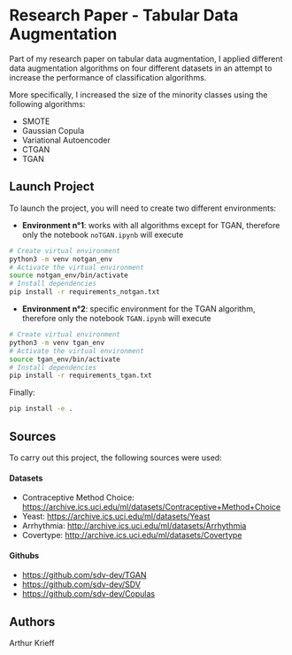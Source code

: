 # Research Paper - Tabular Data Augmentation

Part of my research paper on tabular data augmentation, I applied different data augmentation algorithms on four different datasets in an attempt to increase the performance of classification algorithms. 

More specifically, I increased the size of the minority classes using the following algorithms:
- SMOTE
- Gaussian Copula
- Variational Autoencoder
- CTGAN
- TGAN

## Launch Project

To launch the project, you will need to create two different environments:
- **Environment n°1**: works with all algorithms except for TGAN, therefore only the notebook `noTGAN.ipynb` will execute
 ```bash
 # Create virtual environment
 python3 -m venv notgan_env
# Activate the virtual environment
source notgan_env/bin/activate
# Install dependencies
pip install -r requirements_notgan.txt
 ```

- **Environment n°2**: specific environment for the TGAN algorithm, therefore only the notebook `TGAN.ipynb` will execute
 ```bash
 # Create virtual environment
 python3 -m venv tgan_env
# Activate the virtual environment
source tgan_env/bin/activate
# Install dependencies
pip install -r requirements_tgan.txt
 ```

Finally:
```bash
pip install -e . 
```

## Sources

To carry out this project, the following sources were used:

#### Datasets
- Contraceptive Method Choice: https://archive.ics.uci.edu/ml/datasets/Contraceptive+Method+Choice
- Yeast: https://archive.ics.uci.edu/ml/datasets/Yeast
- Arrhythmia: http://archive.ics.uci.edu/ml/datasets/Arrhythmia
- Covertype: http://archive.ics.uci.edu/ml/datasets/Covertype

#### Githubs
- https://github.com/sdv-dev/TGAN
- https://github.com/sdv-dev/SDV
- https://github.com/sdv-dev/Copulas

## Authors

Arthur Krieff

